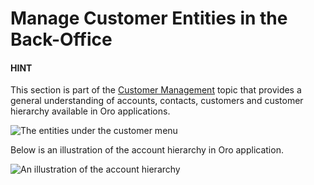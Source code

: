 <!-- meta: description = Extensive documentation on accounts, contacts, customers, customer groups, customer users, and user roles management for the Oro Application back-office users -->

<a id="user-guide-customer-entities"></a>

# Manage Customer Entities in the Back-Office

#### HINT
This section is part of the [Customer Management](../../concept-guides/customers-sales/customers/index.md#concept-guide-customers) topic that provides a general understanding of accounts, contacts, customers and customer hierarchy available in Oro applications.

![The entities under the customer menu](user/img/concept-guides/customers/customers_menu.png)

Below is an illustration of the account hierarchy in Oro application.

![An illustration of the account hierarchy](user/img/customers/accounts/account_customer_schema.png)
